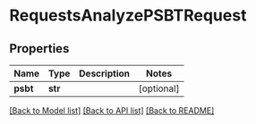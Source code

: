 # RequestsAnalyzePSBTRequest

## Properties
Name | Type | Description | Notes
------------ | ------------- | ------------- | -------------
**psbt** | **str** |  | [optional] 

[[Back to Model list]](../README.md#documentation-for-models) [[Back to API list]](../README.md#documentation-for-api-endpoints) [[Back to README]](../README.md)

